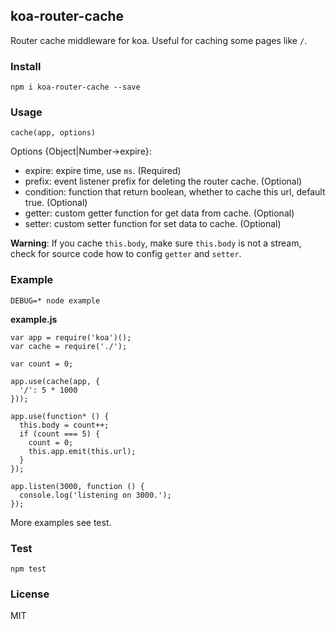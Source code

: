 ## koa-router-cache

Router cache middleware for koa. Useful for caching some pages like `/`.

### Install

```
npm i koa-router-cache --save
```

### Usage

```
cache(app, options)
```

Options {Object|Number->expire}:

- expire: expire time, use `ms`. (Required)
- prefix: event listener prefix for deleting the router cache. (Optional)
- condition: function that return boolean, whether to cache this url, default true. (Optional)
- getter: custom getter function for get data from cache. (Optional)
- setter: custom setter function for set data to cache. (Optional)

**Warning**: If you cache `this.body`, make sure `this.body` is not a stream, check for source code how to config `getter` and `setter`.

### Example

```
DEBUG=* node example
```
**example.js**

```
var app = require('koa')();
var cache = require('./');

var count = 0;

app.use(cache(app, {
  '/': 5 * 1000
}));

app.use(function* () {
  this.body = count++;
  if (count === 5) {
    count = 0;
    this.app.emit(this.url);
  }
});

app.listen(3000, function () {
  console.log('listening on 3000.');
});
```

More examples see test.

### Test

```
npm test
```

### License

MIT
